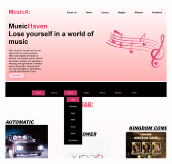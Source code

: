 ![image alt](https://github.com/varshathombre21/basic-music-website/blob/main/home%20pg.png?raw=true)
![image alt](https://github.com/varshathombre21/basic-music-website/blob/main/library.png?raw=true)
